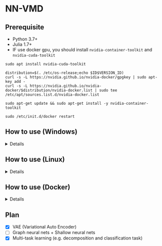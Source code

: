 # NN-VMD

## Prerequisite

- Python 3.7+
- Julia 1.7+
- IF use docker gpu, you should install ```nvidia-container-toolkit``` and ```nvidia-cuda-toolkit```

```
sudo apt install nvidia-cuda-toolkit
```

```
distribution=$(. /etc/os-release;echo $ID$VERSION_ID)
curl -s -L https://nvidia.github.io/nvidia-docker/gpgkey | sudo apt-key add -
curl -s -L https://nvidia.github.io/nvidia-docker/$distribution/nvidia-docker.list | sudo tee /etc/apt/sources.list.d/nvidia-docker.list

sudo apt-get update && sudo apt-get install -y nvidia-container-toolkit

sudo /etc/init.d/docker restart
```


## How to use (Windows)
<details>
<div markdown="1">

1. ECG5000 Data download from ```timeseriesclassification``` Execute ```./data.bat```

2. Install library using ```pip install -r requirements.txt```

3. Execute ```julia requirements.jl``` (install lib)

4. Execute ```python julia_setting.py```

5. Execute python file ```python main.py```

4. You can modify VMD setting or AI model via 

```./utils/util.py``` and ```./utils/preprocessing.jl``` and ```./models/model.py```

</div>
</details>

## How to use (Linux)
<details>
<div markdown="1">

1. ECG5000 Data download from ```timeseriesclassification``` Execute ```sh data.sh```

2. Install library using ```pip install -r requirements.txt```

3. Execute ```julia requirements.jl``` (install lib)

4. Execute ```python julia_setting.py```

5. Execute python file ```python main.py```

4. You can modify VMD setting or AI model via 

```./utils/util.py``` and ```./utils/preprocessing.jl``` and ```./models/model.py```

</div>
</details>

## How to use (Docker)
<details>
<div markdown="1">

1. if Docker turn off, Execute ```sudo service docker start```

2. Execute ```docker build -t nn-vmd .```

3. Execute **GPU version**
   ```docker run -it --gpus all --name nn-vmd nn-vmd:latest bash train.sh```(default : MTL)

   Execute **CPU version**
   ```docker run -it --name nn-vmd nn-vmd:latest bash train.sh```

4. Option Execute

```
docker start nn-vmd (required)
docker exec -it nn-vmd bash train.sh cnn
docker exec -it nn-vmd bash train.sh vae
```

</div>
</details>


## Plan
- [x] VAE (Variational Auto Encoder)
- [ ] Graph neural nets + Shallow neural nets
- [x] Multi-task learning (e.g. decomposition and classification task)